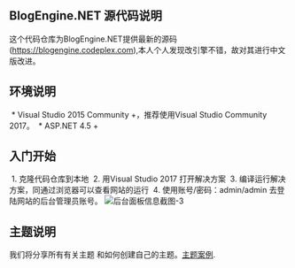 ## BlogEngine.NET 源代码说明
这个代码仓库为BlogEngine.NET提供最新的源码 (https://blogengine.codeplex.com),本人个人发现改引擎不错，故对其进行中文版改进。

## 环境说明
  * Visual Studio 2015 Community +，推荐使用Visual Studio Community 2017。
  * ASP.NET 4.5 +

## 入门开始
  1. 克隆代码仓库到本地
  2. 用Visual Studio 2017 打开解决方案
  3. 编译运行解决方案，同通过浏览器可以查看网站的运行
  4. 使用账号/密码：admin/admin 去登陆网站的后台管理员账号。
![后台面板信息截图-3](https://cloud.githubusercontent.com/assets/1932785/11760070/0012f9d8-a052-11e5-84a8-e9097cb85f23.png)

## 主题说明
我们将分享所有有关主题 和如何创建自己的主题。[主题案例](http://francis.bio/BlogEngine/).
